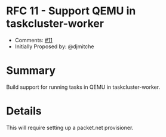 # RFC 11 - Support QEMU in taskcluster-worker
* Comments: [#11](https://github.com/taskcluster/taskcluster-rfcs/pull/11)
* Initially Proposed by: @djmitche

# Summary

Build support for running tasks in QEMU in taskcluster-worker.

# Details

This will require setting up a packet.net provisioner.
